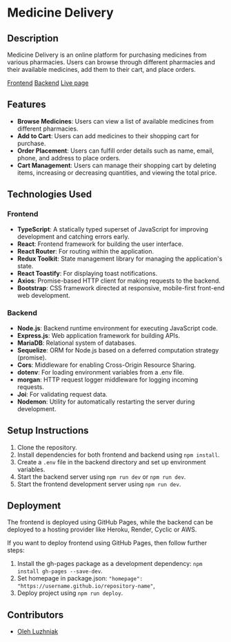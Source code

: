 # Medicine Delivery

## Description

Medicine Delivery is an online platform for purchasing medicines from various pharmacies. Users can browse through different pharmacies and their available medicines, add them to their cart, and place orders.

[Frontend](https://github.com/luzhnyak/medicine-delivery-app)
[Backend](https://github.com/luzhnyak/medicine-delivery-backend)
[Live page](https://luzhnyak.github.io/medicine-delivery-app/)

## Features

- **Browse Medicines**: Users can view a list of available medicines from different pharmacies.
- **Add to Cart**: Users can add medicines to their shopping cart for purchase.
- **Order Placement**: Users can fulfill order details such as name, email, phone, and address to place orders.
- **Cart Management**: Users can manage their shopping cart by deleting items, increasing or decreasing quantities, and viewing the total price.

## Technologies Used

### Frontend

- **TypeScript**: A statically typed superset of JavaScript for improving development and catching errors early.
- **React**: Frontend framework for building the user interface.
- **React Router**: For routing within the application.
- **Redux Toolkit**: State management library for managing the application's state.
- **React Toastify**: For displaying toast notifications.
- **Axios**: Promise-based HTTP client for making requests to the backend.
- **Bootstrap**: CSS framework directed at responsive, mobile-first front-end web development.

### Backend

- **Node.js**: Backend runtime environment for executing JavaScript code.
- **Express.js**: Web application framework for building APIs.
- **MariaDB**: Relational system of databases.
- **Sequelize**: ORM for Node.js based on a deferred computation strategy (promise).
- **Cors**: Middleware for enabling Cross-Origin Resource Sharing.
- **dotenv**: For loading environment variables from a .env file.
- **morgan**: HTTP request logger middleware for logging incoming requests.
- **Joi**: For validating request data.
- **Nodemon**: Utility for automatically restarting the server during development.

## Setup Instructions

1. Clone the repository.
2. Install dependencies for both frontend and backend using `npm install`.
3. Create a `.env` file in the backend directory and set up environment variables.
4. Start the backend server using `npm run dev` or `npm run dev`.
5. Start the frontend development server using `npm run dev`.

## Deployment

The frontend is deployed using GitHub Pages, while the backend can be deployed to a hosting provider like Heroku, Render, Cyclic or AWS.

If you want to deploy frontend using GitHub Pages, then follow further steps:

1. Install the gh-pages package as a development dependency: `npm install gh-pages --save-dev`.
2. Set homepage in package.json: `"homepage": "https://username.github.io/repository-name"`,
3. Deploy project using `npm run deploy`.

## Contributors

- [Oleh Luzhniak](https://github.com/luzhnyak)
